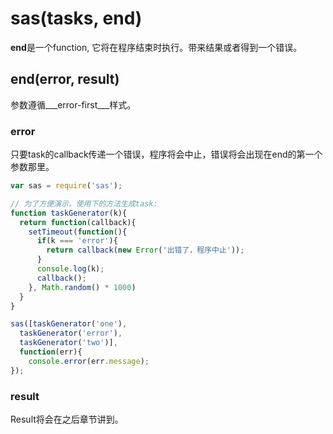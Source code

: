 # sas(tasks, <span class="dw-heightlight">end</span>)
**end**是一个function, 它将在程序结束时执行。带来结果或者得到一个错误。<br>
## end(error, result)
参数遵循___error-first___样式。
### error
只要task的callback传递一个错误，程序将会中止，错误将会出现在end的第一个参数那里。
```js
var sas = require('sas');

// 为了方便演示，使用下的方法生成task:
function taskGenerator(k){
  return function(callback){
    setTimeout(function(){
      if(k === 'error'){
        return callback(new Error('出错了，程序中止'));
      }
      console.log(k);
      callback();
    }, Math.random() * 1000)
  }
}

sas([taskGenerator('one'), 
  taskGenerator('error'),
  taskGenerator('two')],
  function(err){
    console.error(err.message);
});
```
### result
Result将会在之后章节讲到。
